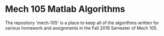# Mech 105 Matlab Algorithms
The repository 'mech-105' is a place to keep all of the algorithms written for various homework and assignments in the Fall 2018 Semester of Mech 105. 
